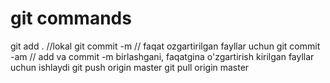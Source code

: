 # git commands
git add . //lokal
git commit -m // faqat ozgartirilgan fayllar uchun
git commit -am // add va commit -m birlashgani, faqatgina o'zgartirish      kirilgan fayllar uchun ishlaydi
git push origin master
git pull origin master
